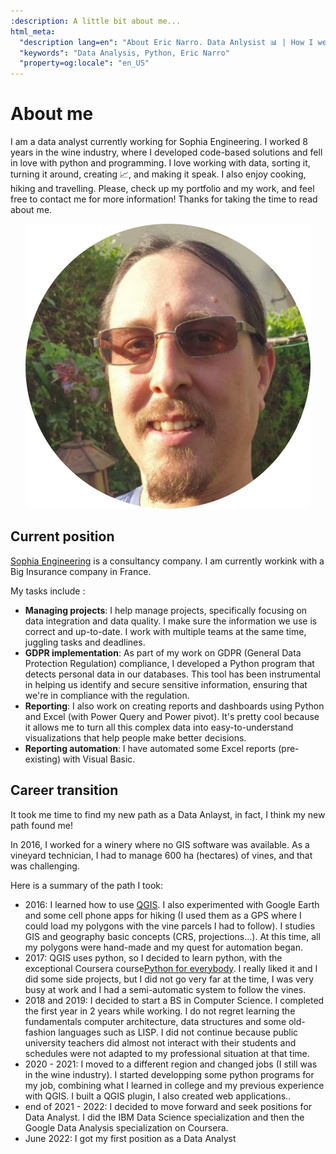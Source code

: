 ```yaml
---
:description: A little bit about me...
html_meta:
  "description lang=en": "About Eric Narro. Data Anlysist 📊 | How I went from a career in the wine industry to working with data for an insurance company and code with python every day."
  "keywords": "Data Analysis, Python, Eric Narro"
  "property=og:locale": "en_US"
---
```

# About me

I am a data analyst currently working for Sophia Engineering. I worked 8 years in the wine industry, where I developed code-based solutions and fell in love with python and programming. I love working with data, sorting it, turning it around, creating 📈, and making it speak. I also enjoy cooking, hiking and travelling. Please, check up my portfolio and my work, and feel free to contact me for more information! Thanks for taking the time to read about me.

<div style="text-align: center;">
<img src="_static/images/eric-narro-circle.png" />
</div>


## Current position

[Sophia Engineering](https://www.sophiaengineering.com/en/) is a consultancy company. I am currently workink with a Big Insurance company in France.

My tasks include :
* **Managing projects**: I help manage projects, specifically focusing on data integration and data quality. I make sure the information we use is correct and up-to-date. I work with multiple teams at the same time, juggling tasks and deadlines.
* **GDPR implementation**: As part of my work on GDPR (General Data Protection Regulation) compliance, I developed a Python program that detects personal data in our databases. This tool has been instrumental in helping us identify and secure sensitive information, ensuring that we're in compliance with the regulation.
* **Reporting**: I also work on creating reports and dashboards using Python and Excel (with Power Query and Power pivot). It's pretty cool because it allows me to turn all this complex data into easy-to-understand visualizations that help people make better decisions. 
* **Reporting automation**: I have automated some Excel reports (pre-existing) with Visual Basic.

## Career transition

It took me time to find my new path as a Data Anlayst, in fact, I think my new path found me! 

In 2016, I worked for a winery where no GIS software was available. As a vineyard technician, I had to manage 600 ha (hectares) of vines, and that was challenging.

Here is a summary of the path I took:


* 2016: I learned how to use [QGIS](https://www.qgis.org). I also experimented with Google Earth and some cell phone apps for hiking (I used them as a GPS where I could load my polygons with the vine parcels I had to follow). I studies GIS and geography basic concepts (CRS, projections...). At this time, all my polygons were hand-made and my quest for automation began. 
* 2017: QGIS uses python, so I decided to learn python, with the exceptional Coursera course[Python for everybody](https://www.coursera.org/specializations/python). I really liked it and I did some side projects, but I did not go very far at the time, I was very busy at work and I had a semi-automatic system to follow the vines. 
* 2018 and 2019: I decided to start a BS in Computer Science. I completed the first year in 2 years while working. I do not regret learning the fundamentals computer architecture, data structures and some old-fashion languages such as LISP. I did not continue because public university teachers did almost not interact with their students and schedules were not adapted to my professional situation at that time.
* 2020 - 2021: I moved to a different region and changed jobs (I still was in the wine industry). I started developping some python programs for my job, combining what I learned in college and my previous experience with QGIS. I built a QGIS plugin, I also created web applications.. 
* end of 2021 - 2022: I decided to move forward and seek positions for Data Analyst. I did the IBM Data Science specialization and then the Google Data Analysis specialization on Coursera.
* June 2022: I got my first position as a Data Analyst

